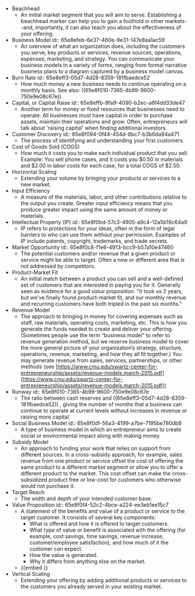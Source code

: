 - Beachhead
	- An initial market segment that you will aim to serve. Establishing a beachhead marker can help you to gain a foothold in other markets--and, importantly, it can also teach you about the effectiveness of your offering.
- Business Model
  id:: 65e8efeb-6e37-460e-9e31-147e8aa1ac59
	- An overview of what an organization does, including the customers you serve, key products or services, revenue sources, operations, expenses, marketing, and strategy. You can communicate your business models in a variety of forms, ranging from formal narrative business plans to a diagram captured by a business model canvas.
- Burn Rate
  id:: 65e8eff3-05d7-4d28-8359-181fbaedce52
	- How much money a new business needs to continue operating on a monthly basis. See also: ((65e8f010-7365-4b99-9600-750e9e08c67e))
- Capital, or Capital Raise
  id:: 65e8effb-9fa9-4090-b2ec-a6f4dd33de47
	- Another term for money or fixed resources that businesses need to operate. All businesses must have capital in order to purchase assets, maintain their operations and grow. Often, entrepreneurs will talk about 'raising capital' when finding additional investors.
- Customer Discovery
  id:: 65e8f094-0f44-454d-8bc7-b3b6da94a471
	- The process of identifying and understanding your first customers.
- Cost of Goods Sold (COGS)
	- How much it costs you to make each individual product that you sell. Example: You sell phone cases, and it costs you $0.50 in materials and $2.00 in labor costs for each case, for a total COGS of $2.50.
- Horizontal Scaling
	- Extending your volume by bringing your products or services to a new market.
- Input Efficiency
	- A measure of the materials, labor, and other contributions relative to the output you create. Greater input efficiency means that you produce greater impact using the same amount of money or materials.
- Intellectual Property (IP)
  id:: 65e8f0bd-57c3-4905-a9c4-12a5b19c64a9
	- IP refers to protections for your ideas, often in the form of legal barriers to who can use them without your permission. Examples of IP include patents, copyright, trademarks, and trade secrets.
- Market Opportunity
  id:: 65e8f0c8-f1e6-4913-bcc9-b57a10e47460
	- The potential customers and/or revenue that a given product or service might be able to target. Often a new or different area that is not addressed by competitors.
- Product-Market Fit
	- An initial match between a product you can sell and a well-defined set of customers that are interested in paying you for it. Generally seen as evidence for a good *value proposition*. "It took us 2 years, but we've finally found product-market fit, and our monthly revenue and recurring customers have both tripled in the past six months."
- Revenue Model
	- The approach to bringing in money for covering expenses such as staff, raw materials, operating costs, marketing, etc. This is how you generate the funds needed to create and deliver your offering. (Sometimes people use the term “business model” to refer to revenue generation method, but we reserve business model to cover the more general picture of your organization’s strategy, structure, operations, revenue, marketing, and how they all fit together.) You may generate revenue from sales, services, partnerships, or other methods (see [https://www.cmu.edu/swartz-center-for-entrepreneurship/assets/revenue-models.march-2015.pdf](https://www.cmu.edu/swartz-center-for-entrepreneurship/assets/revenue-models.march-2015.pdf))
- Runway
  id:: 65e8f010-7365-4b99-9600-750e9e08c67e
	- The ratio between cash reserves and ((65e8eff3-05d7-4d28-8359-181fbaedce52)) , giving the number of months that a business can continue to operate at current levels without increases in revenue or raising more capital.
- Social Business Model
  id:: 65e8f0df-56a3-4199-a7be-7195be780db8
	- A type of business model in which an entrepreneur aims to create social or environmental impact along with making money.
- Subsidy Model
	- An approach to funding your work that relies on support from different sources. In a cross-subsidy approach, for example, sales revenue from one product or service offset the cost of offering the same product to a different market segment or allow you to offer a different product to the market. This cost offset can make the cross-subsidized product free or low-cost for customers who otherwise would not purchase it.
- Target Reach
	- The width and depth of your intended customer base.
- Value Proposition
  id:: 65e8f0f4-52c2-4bce-a224-ee3eb1ee15c7
	- A statement of the benefits and value of a product or service to the target customer. It consists of several key components:
		- What is offered and how it is offered to target customers.
		- What type of value or benefit is associated with the offering (for example, cost savings, time savings, revenue increase, customer/employee satisfaction), and how much of it the customer can expect.
		- How the value is generated.
		- Why it differs from anything else on the market.
	- {{embed }}
- Vertical Scaling
	- Extending your offering by adding additional products or services to the customers you already served in your existing market.